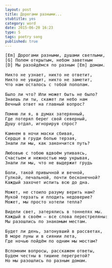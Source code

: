 ```yaml
---
layout: post
title: Дорогами разными...
stubtitle: yes
category: word
date: 2015-06-20 16:23
type: S
tags: poetry song
published: true
---
```


<pre>
[Em] Дорогами разными, душами светлыми,
[G] Полем открытым, небом заветным
[D] Мы разойдёмся по разным [Em] домам.

Никто не узнает, никто не ответит,
Никто не увидит, никто не заметит,
Что нам осталось с тобой пополам.

Было ли что? Или может быть не было?
Знаешь ли ты, скажет ли небо нам
Вечный ответ на главный вопрос?

Помню ли я, в думах затерянный,
Где потерял берег свой северный,
Душу отдал, игнорируя спрос?

Камнем в ночи маски сбивая,
Сердце в груди болью терзая,
Знали ли мы, как закончится путь?

Любовью с тобою вдвоём упиваясь,
Счастьем и нежностью мир укрывая,
Знали ли мы, что не выдержит грудь

Боли, такой привычной и вечной,
Гулкой, печальной, почти бесконечной?
Каждый захочет испить всю до дна.

Может, не стоило разуму верить нам?
Мукой терзать и плодить недоверие?
Может, мы просто хотели тепла?

Видели свет, затерялись в тоннелях мы.
Каждый в своём — все слова перестреляны:
Мы разошлись по знакомым местам.

Будет ли день, затонувший в рассветах,
В море луны и в сиянии лета,
Где ночью пойдём по одним мы мостам?

Вспомним вопросы, расскажем ответы,
Будем честны в тишине перегретой?
Но мы разошлись по разным домам.
</pre>
